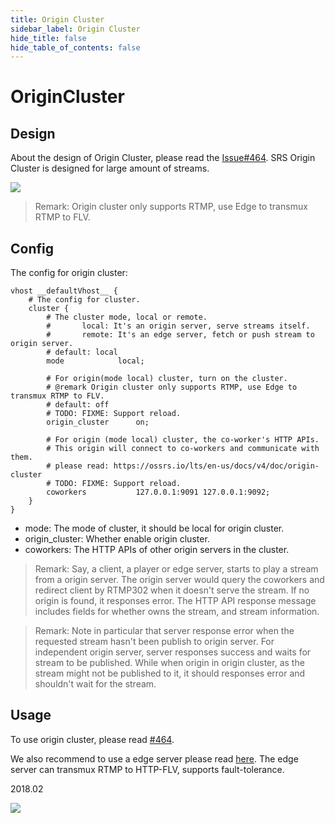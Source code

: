 ```yaml
---
title: Origin Cluster
sidebar_label: Origin Cluster
hide_title: false
hide_table_of_contents: false
---
```


# OriginCluster

## Design

About the design of Origin Cluster, please read the [Issue#464](https://github.com/ossrs/srs/issues/464#issuecomment-306082751).
SRS Origin Cluster is designed for large amount of streams.

![](/img/doc-advanced-guides-origin-cluster-001.png)

> Remark: Origin cluster only supports RTMP, use Edge to transmux RTMP to FLV.

## Config

The config for origin cluster:

```
vhost __defaultVhost__ {
    # The config for cluster.
    cluster {
        # The cluster mode, local or remote.
        #       local: It's an origin server, serve streams itself.
        #       remote: It's an edge server, fetch or push stream to origin server.
        # default: local
        mode            local;

        # For origin(mode local) cluster, turn on the cluster.
        # @remark Origin cluster only supports RTMP, use Edge to transmux RTMP to FLV.
        # default: off
        # TODO: FIXME: Support reload.
        origin_cluster      on;

        # For origin (mode local) cluster, the co-worker's HTTP APIs.
        # This origin will connect to co-workers and communicate with them.
        # please read: https://ossrs.io/lts/en-us/docs/v4/doc/origin-cluster
        # TODO: FIXME: Support reload.
        coworkers           127.0.0.1:9091 127.0.0.1:9092;
    }
}
```

* mode: The mode of cluster, it should be local for origin cluster.
* origin_cluster: Whether enable origin cluster.
* coworkers: The HTTP APIs of other origin servers in the cluster. 

> Remark: Say, a client, a player or edge server, starts to play a stream from a origin server. The origin server would query the coworkers and redirect client by RTMP302 when it doesn't serve the stream. If no origin is found, it responses error. The HTTP API response message includes fields for whether owns the stream, and stream information. 

> Remark: Note in particular that server response error when the requested stream hasn't been publish to origin server. For independent origin server, server responses success and waits for stream to be published. While when origin in origin cluster, as the stream might not be published to it, it should responses error and shouldn't wait for the stream.

## Usage

To use origin cluster, please read [#464](https://github.com/ossrs/srs/issues/464#issuecomment-366169487).

We also recommend to use a edge server please read [here](https://github.com/ossrs/srs/issues/464#issuecomment-366169962). The edge server can transmux RTMP to HTTP-FLV, supports fault-tolerance.

2018.02

![](https://ossrs.io/gif/v1/sls.gif?site=ossrs.io&path=/lts/doc/en/v5/origin-cluster)


